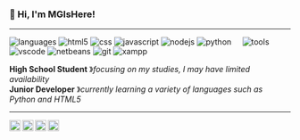 ### 👋 Hi, I'm MGIsHere!

----

![languages](https://img.shields.io/static/v1?label=&message=languages:&color=111&style=flat-square)
![html5](https://img.shields.io/static/v1?logo=html5&label=&message=html&color=36465D&logoColor=AAA&style=flat-square&link=)
![css](https://img.shields.io/static/v1?logo=css&label=&message=css&color=36465D&logoColor=AAA&style=flat-square)
![javascript](https://img.shields.io/static/v1?logo=javascript&label=&message=javascript&color=36465D&logoColor=AAA&style=flat-square)
![nodejs](https://img.shields.io/static/v1?logo=nodedotjs&label=&message=nodejs&color=36465D&logoColor=AAA&style=flat-square)
![python](https://img.shields.io/static/v1?logo=python&label=&message=python&color=36465D&logoColor=AAA&style=flat-square)
&nbsp;&nbsp;&nbsp;
![tools](https://img.shields.io/static/v1?label=&message=tools:&color=111&style=flat-square)
![vscode](https://img.shields.io/static/v1?logo=vscodium&label=&message=vscode&color=36465D&logoColor=AAA&style=flat-square)
![netbeans](https://img.shields.io/static/v1?logo=apachenetbeanside&label=&message=netbeans&color=36465D&logoColor=AAA&style=flat-square)
![git](https://img.shields.io/static/v1?logo=git&label=&message=git&color=36465D&logoColor=AAA&style=flat-square)
![xampp](https://img.shields.io/static/v1?logo=xampp&label=&message=xampp&color=36465D&logoColor=AAA&style=flat-square)
&nbsp;&nbsp;&nbsp;

**High School Student** &#12299;_focusing on my studies, I may have limited availability_
<br/>
**Junior Developer** &#12299;_currently learning a variety of languages such as Python and HTML5_

----

<a href="https://x.com/sinn0hlakes">
  <img align="left" alt="MGIsHere's X Profile" width="20px" src="https://cdn.simpleicons.org/x/495f7e" />
</a>
<a href="https://www.instagram.com/s1nnohlakes/">
  <img align="left" alt="MGIsHere's Instagram" width="20px" src="https://cdn.simpleicons.org/instagram/495f7e" />
</a>
<a href="https://www.tiktok.com/@s1nn0hlakes">
  <img align="left" alt="MGIsHere's TikTok" width="20px" src="https://cdn.simpleicons.org/tiktok/495f7e" />
</a>
<a href="https://youtube.com/@s1nnohlakes">
  <img align="left" alt="MGIsHere's YouTube" width="20px" src="https://cdn.simpleicons.org/youtube/495f7e" />
</a>
